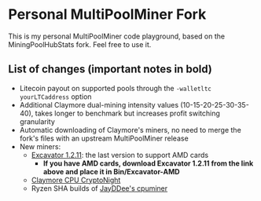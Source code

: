 # Personal MultiPoolMiner Fork

This is my personal MultiPoolMiner code playground, based on the MiningPoolHubStats fork. Feel free to use it.

## List of changes (important notes in bold)

* Litecoin payout on supported pools through the `-walletltc yourLTCaddress` option
* Additional Claymore dual-mining intensity values (10-15-20-25-30-35-40), takes longer to benchmark but increases profit switching granularity
* Automatic downloading of Claymore's miners, no need to merge the fork's files with an upstream MultiPoolMiner release
* New miners:
  * [Excavator 1.2.11](https://github.com/nicehash/excavator/releases/tag/v1.2.11a): the last version to support AMD cards
    * **If you have AMD cards, download Excavator 1.2.11 from the link above and place it in Bin/Excavator-AMD**
  * [Claymore CPU CryptoNight](https://bitcointalk.org/index.php?topic=647251.0)
  * Ryzen SHA builds of [JayDDee's cpuminer](https://github.com/JayDDee/cpuminer-opt)
